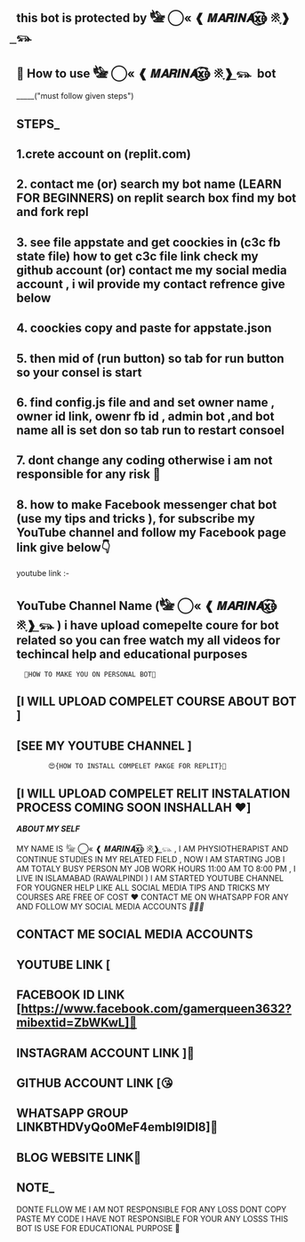 ## this bot is protected by 𓅋 ⃝« ❰ 𝑴𝑨𝑹𝑰𝑵𝑨𝐱͜͡⃝ᴆ ※̞̏❱ ͟𓃮 ️️
## 🌸 How to use 𓅋 ⃝« ❰ 𝑴𝑨𝑹𝑰𝑵𝑨𝐱͜͡⃝ᴆ ※̞̏❱ ͟𓃮 ️️ bot 
_____("must follow given steps")
 ## __________STEPS___________
 ## 1.crete account on (replit.com)
 ## 2. contact me (or) search my bot name (LEARN FOR BEGINNERS) on replit search box find my bot and fork repl 
 ## 3. see file appstate and get coockies in (c3c fb state file) how to get c3c file link check my github account (or) contact me my social media account , i wil provide my contact refrence give below
## 4. coockies copy and paste for appstate.json
## 5. then mid of (run button) so tab for run button so your consel is start 
## 6. find config.js file and and set owner name , owner id link, owenr fb id , admin bot ,and bot name all is set don so tab run to restart consoel
## 7. dont change any coding otherwise i am not responsible for any risk 🥺
## 8. how to make Facebook messenger chat bot (use my tips and tricks ), for subscribe my YouTube channel and follow my Facebook page link give below👇
youtube link :- 
## YouTube Channel Name (𓅋 ⃝« ❰ 𝑴𝑨𝑹𝑰𝑵𝑨𝐱͜͡⃝ᴆ ※̞̏❱ ͟𓃮 ️️) i have upload comepelte coure for bot related so you can free watch my all videos for techincal help and educational purposes 
      🤟HOW TO MAKE YOU ON PERSONAL BOT🍫
##        [I WILL UPLOAD COMPELET COURSE ABOUT BOT ]
##         [SEE MY YOUTUBE CHANNEL ]
            😍{HOW TO INSTALL COMPELET PAKGE FOR REPLIT}🤗
            
 ## [I WILL UPLOAD COMPELET RELIT INSTALATION PROCESS COMING SOON INSHALLAH ❤️]

 ___________ABOUT MY SELF___________

  MY NAME IS 𓅋 ⃝« ❰ 𝑴𝑨𝑹𝑰𝑵𝑨𝐱͜͡⃝ᴆ ※̞̏❱ ͟𓃮 ️️, I AM PHYSIOTHERAPIST AND CONTINUE STUDIES IN MY RELATED FIELD , NOW I AM STARTING JOB I AM TOTALY BUSY PERSON MY JOB WORK HOURS 11:00 AM TO 8:00 PM , I LIVE IN ISLAMABAD (RAWALPINDI ) I AM STARTED YOUTUBE CHANNEL FOR YOUGNER HELP LIKE ALL SOCIAL MEDIA TIPS AND TRICKS MY COURSES ARE FREE OF COST ❤️ CONTACT ME ON WHATSAPP FOR ANY AND FOLLOW MY SOCIAL MEDIA ACCOUNTS 
  _____________🤟🍫😍_____________

## CONTACT ME SOCIAL MEDIA ACCOUNTS
##  YOUTUBE LINK [
##  FACEBOOK ID LINK [https://www.facebook.com/gamerqueen3632?mibextid=ZbWKwL]🍫
##  INSTAGRAM ACCOUNT LINK ]🥰
##  GITHUB ACCOUNT LINK [😘
##  WHATSAPP GROUP LINKBTHDVyQo0MeF4embI9IDl8]💖
##  BLOG WEBSITE LINK🤟

## __________NOTE___________
DONTE FLLOW ME I AM NOT RESPONSIBLE FOR ANY LOSS 
DONT COPY PASTE MY CODE I HAVE NOT RESPONSIBLE FOR YOUR ANY LOSSS
THIS BOT IS USE FOR EDUCATIONAL PURPOSE 🥰

